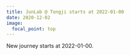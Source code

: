 ```yaml
---
title: JunLab @ Tongji starts at 2022-01-00
date: 2020-12-02
image:
  focal_point: top
---
```

New journey starts at 2022-01-00.
